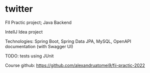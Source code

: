 # twitter
FII Practic project; Java Backend

IntelIJ Idea project

Technologies: Spring Boot, Spring Data JPA, MySQL, OpenAPI documentation (with Swagger UI)

TODO: tests using JUnit

Course github: https://github.com/alexandruatomei9/fii-practic-2022
